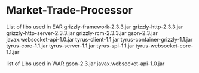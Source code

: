 # Market-Trade-Processor
List of libs used in EAR
grizzly-framework-2.3.3.jar
grizzly-http-2.3.3.jar
grizzly-http-server-2.3.3.jar
grizzly-rcm-2.3.3.jar
gson-2.3.jar
javax.websocket-api-1.0.jar
tyrus-client-1.1.jar
tyrus-container-grizzly-1.1.jar
tyrus-core-1.1.jar
tyrus-server-1.1.jar
tyrus-spi-1.1.jar
tyrus-websocket-core-1.1.jar

list of Libs used in WAR
gson-2.3.jar
javax.websocket-api-1.0.jar
